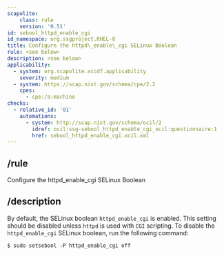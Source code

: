 ```yaml
---
scapolite:
    class: rule
    version: '0.51'
id: sebool_httpd_enable_cgi
id_namespace: org.ssgproject.RHEL-8
title: Configure the httpd\_enable\_cgi SELinux Boolean
rule: <see below>
description: <see below>
applicability:
  - system: org.scapolite.xccdf.applicability
    severity: medium
  - system: https://scap.nist.gov/schema/cpe/2.2
    cpes:
      - cpe:/a:machine
checks:
  - relative_id: '01'
    automations:
      - system: http://scap.nist.gov/schema/ocil/2
        idref: ocil:ssg-sebool_httpd_enable_cgi_ocil:questionnaire:1
        href: sebool_httpd_enable_cgi.ocil.xml
---
```



## /rule

Configure the httpd\_enable\_cgi SELinux Boolean

## /description

By
default, the SELinux boolean `httpd_enable_cgi` is enabled. This setting
should be disabled unless `httpd` is used with `CGI` scripting. To
disable the `httpd_enable_cgi` SELinux boolean, run the following
command:

``` 
$ sudo setsebool -P httpd_enable_cgi off
```
